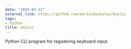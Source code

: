 ```yaml
---
date: "2024-03-13"
external_link: https://github.com/mariosdaskalas/keyloz
tags:
- Python
title: keyloz
---
```


Python CLI program for registering keyboard input.

<!--more-->
